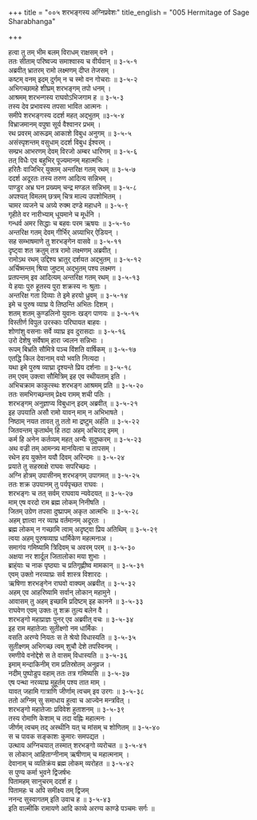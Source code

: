 +++
title = "००५ शरभङ्गस्य अग्निप्रवेशः"
title_english = "005 Hermitage of Sage Sharabhanga"

+++
<div class="audioEmbed"  caption="श्रीराम-हरिसीताराममूर्ति-घनपाठिभ्यां वचनम्" src="https://archive.org/download/Ramayana-recitation-Sriram-harisItArAmamUrti-Ghanapaati-v2/Kanda_3/Kanda_3_ARK-005-Sharabhangasya_Agni_Praveshaha.mp3"></div>

हत्वा तु तम् भीम बलम् विराधम् राक्षसम् वने ।  
ततः सीताम् परिष्वज्य समाश्वास्य च वीर्यवान् ॥ ३-५-१  
अब्रवीत् भ्रातरम् रामो लक्ष्मणम् दीप्त तेजसम् ।  
कष्टम् वनम् इदम् दुर्गम् न च स्मो वन गोचराः ॥ ३-५-२  
अभिगच्छामहे शीघ्रम् शरभङ्गम् तपो धनम् ।  
आश्रमम् शरभन्गस्य राघवोऽभिजगाम ह ॥ ३-५-३  
तस्य देव प्रभावस्य तपसा भावित आत्मनः ।  
समीपे शरभङ्गस्य ददर्श महत् अद्भुतम् ॥३-५-४  
विभ्राजमानम् वपुषा सूर्य वैश्वानर प्रभम् ।  
रथ प्रवरम् आरूढम् आकाशे विबुध अनुगम् ॥ ३-५-५  
असंस्पृशन्तम् वसुधाम् ददर्श विबुध ईश्वरम् ।  
सम्प्रभ आभरणम् देवम् विरजो अम्बर धारिणम् ॥ ३-५-६  
तत् विधैः एव बहुभिर् पूज्यमानम् महात्मभिः ।  
हरितैः वाजिभिर् युक्तम् अन्तरिक्ष गतम् रथम् ॥ ३-५-७  
ददर्श अदूरतः तस्य तरुण आदित्य सन्निभम् ।  
पाण्डुर अभ्र घन प्रख्यम् चन्द्र मण्डल सन्निभम् ॥ ३-५-८  
अपश्यत् विमलम् छत्रम् चित्र माल्य उपशोभितम् ।  
चामर व्यजने च अग्र्ये रुक्म दण्डे महाधने ॥ ३-५-९  
गृहीते वर नारीभ्याम् धूयमाने च मूर्धनि ।  
गन्धर्व अमर सिद्धाः च बहवः परम ऋषयः ॥ ३-५-१०  
अन्तरिक्ष गतम् देवम् गीर्भिर् अग्र्याभिर् ऐडियन् ।  
सह सम्भाषमाणे तु शरभङ्गेन वासवे ॥ ३-५-११  
दृष्ट्वा शत क्रतुम् तत्र रामो लक्ष्मणम् अब्रवीत् ।  
रामोऽथ रथम् उद्दिश्य भ्रातुर् दर्शयत अद्भुतम् ॥ ३-५-१२  
अर्चिष्मन्तम् श्रिया जुष्टम् अद्भुतम् पश्य लक्ष्मण ।  
प्रतपन्तम् इव आदित्यम् अन्तरिक्ष गतम् रथम् ॥ ३-५-१३  
ये हयाः पुरु हूतस्य पुरा शक्रस्य नः श्रुताः ।  
अन्तरिक्ष गता दिव्याः ते इमे हरयो ध्रुवम् ॥ ३-५-१४  
इमे च पुरुष व्याघ्र ये तिष्ठन्ति अभितः दिशम् ।  
शतम् शतम् कुण्डलिनो युवानः खड्ग पाणयः ॥ ३-५-१५  
विस्तीर्ण विपुल उरस्काः परिघायत बाहवः ।  
शोणांशु वसनाः सर्वे व्याघ्र इव दुरासदाः ॥ ३-५-१६  
उरो देशेषु सर्वेषाम् हारा ज्वलन सन्निभाः ।  
रूपम् बिभ्रति सौमित्रे पञ्च विंशति वार्षिकम् ॥ ३-५-१७  
एतद्धि किल देवानाम् वयो भवति नित्यदा ।  
यथा इमे पुरुष व्याघ्रा दृश्यन्ते प्रिय दर्शनाः ॥ ३-५-१८  
तम् एवम् उक्त्वा सौमित्रिम् इह एव स्थीयताम् इति ।  
अभिचक्राम काकुत्स्थः शरभङ्ग आश्रमम् प्रति ॥ ३-५-२०  
ततः समभिगच्छन्तम् प्रेक्ष्य रामम् शची पतिः ।  
शरभङ्गम् अनुज्ञाप्य विबुधान् इदम् अब्रवीत् ॥ ३-५-२१  
इह उपयाति असौ रामो यावन् माम् न अभिभाषते ।  
निष्ठाम् नयत तावत् तु ततो मा द्रष्टुम् अर्हति ॥ ३-५-२२  
जितवन्तम् कृतार्थम् हि तदा अहम् अचिराद् इमम् ।  
कर्म हि अनेन कर्तव्यम् महत् अन्यैः सुदुष्करम् ॥ ३-५-२३  
अथ वज्री तम् आमन्त्र्य मानयित्वा च तापसम् ।  
रथेन हय युक्तेन ययौ दिवम् अरिन्दमः ॥ ३-५-२४  
प्रयाते तु सहस्राक्षे राघवः सपरिच्छदः ।  
अग्नि होत्रम् उपासीनम् शरभङ्गम् उपागमत् ॥ ३-५-२५  
ततः शक्र उपयानम् तु पर्यपृच्छत राघवः ।  
शरभङ्गः च तत् सर्वम् राघवाय न्यवेदयत् ॥ ३-५-२७  
माम् एष वरदो राम ब्रह्म लोकम् निनीषति ।  
जितम् उग्रेण तपसा दुष्प्रापम् अकृत आत्मभिः ॥ ३-५-२८  
अहम् ज्ञात्वा नर व्याघ्र वर्तमानम् अदूरतः ।  
ब्रह्म लोकम् न गच्छामि त्वाम् अदृष्ट्वा प्रिय अतिथिम् ॥ ३-५-२९  
त्वया अहम् पुरुषव्याघ्र धार्मिकेण महत्मनाअ ।  
समागंय गमिष्यामि त्रिदिवम् च अवरम् परम् ॥ ३-५-३०  
अक्षया नर शार्दूल जितालोका मया शुभाः ।  
ब्राह्ंयाः च नाक पृष्ठ्याः च प्रतिगृह्णीष्व मामकान् ॥ ३-५-३१  
एवम् उक्तो नरव्याघ्रः सर्व शास्त्र विशारदः ।  
ऋषिणा शरभङ्गेन राघवो वाक्यम् अब्रवीत् ॥ ३-५-३२  
अहम् एव आहरिष्यामि सर्वान् लोकान् महामुने ।  
आवासम् तु अहम् इच्छामि प्रदिष्टम् इह कानने ॥ ३-५-३३  
राघवेण एवम् उक्तः तु शक्र तुल्य बलेन वै ।  
शरभङ्गो महाप्राज्ञः पुनर् एव अब्रवीत् वचः ॥ ३-५-३४  
इह राम महातेजाः सुतीक्ष्णो नम धार्मिकः ।  
वसति अरण्ये नियतः स ते श्रेयो विधास्यति ॥ ३-५-३५  
सुतीक्ष्णम् अभिगच्छ त्वम् शुचौ देशे तपस्विनम् ।  
रमणीये वनोद्देशे स ते वासम् विधास्यति ॥ ३-५-३६  
इमाम् मन्दाकिनीम् राम प्रतिस्रोतम् अनुव्रज ।  
नदीम् पुष्पोडुप वहाम् ततः तत्र गमिष्यसि ॥ ३-५-३७  
एष पन्था नरव्याघ्र मुहूर्तम् पश्य तात माम् ।  
यावत् जहामि गात्राणि जीर्णाम् त्वचम् इव उरगः ॥ ३-५-३८  
ततो अग्निम् सु समाधाय हुत्वा च आज्येन मन्त्रवित् ।  
शरभङ्गो महातेजाः प्रविवेश हुताशनम् ॥ ३-५-३९  
तस्य रोमाणि केशाम् च तदा वह्निः महात्मनः ।  
जीर्णम् त्वचम् तद् अस्थीनि यत् च मांसम् च शोणितम् ॥ ३-५-४०  
स च पावक सङ्काशः कुमारः समपद्यत ।  
उत्थाय अग्निचयात् तस्मात् शरभङ्गो व्यरोचत ॥ ३-५-४१  
स लोकान् आहिताग्नीनाम् ऋषीणाम् च महात्मनाम् ।  
देवानाम् च व्यतिक्रंय ब्रह्म लोकम् व्यरोहत ॥ ३-५-४२  
स पुण्य कर्मा भुवने द्विजर्षभः  
पितामहम् सानुचरम् ददर्श ह ।  
पितामहः च अपि समीक्ष्य तम् द्विजम्  
ननन्द सुस्वागतम् इति उवाच ह ॥ ३-५-४३  
इति वाल्मीकि रामायणे आदि काव्ये अरण्य काण्डे पञ्चमः सर्गः ॥